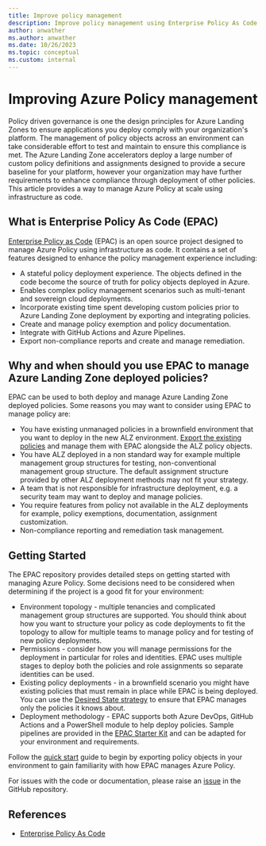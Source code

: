 ```yaml
---
title: Improve policy management
description: Improve policy management using Enterprise Policy As Code.
author: anwather
ms.author: anwather
ms.date: 10/26/2023
ms.topic: conceptual
ms.custom: internal
---
```


# Improving Azure Policy management

Policy driven governance is one the design principles for Azure Landing Zones to ensure applications you deploy comply with your organization's platform. The management of policy objects across an environment can take considerable effort to test and maintain to ensure this compliance is met. The Azure Landing Zone accelerators deploy a large number of custom policy definitions and assignments designed to provide a secure baseline for your platform, however your organization may have further requirements to enhance compliance through deployment of other policies. This article provides a way to manage Azure Policy at scale using infrastructure as code.   

## What is Enterprise Policy As Code (EPAC)

[Enterprise Policy as Code](https://aka.ms/epac) (EPAC) is an open source project designed to manage Azure Policy using infrastructure as code. It contains a set of features designed to enhance the policy management experience including:
- A stateful policy deployment experience. The objects defined in the code become the source of truth for policy objects deployed in Azure.
- Enables complex policy management scenarios such as multi-tenant and sovereign cloud deployments.
- Incorporate existing time spent developing custom policies prior to Azure Landing Zone deployment by exporting and integrating policies. 
- Create and manage policy exemption and policy documentation.
- Integrate with GitHub Actions and Azure Pipelines.
- Export non-compliance reports and create and manage remediation.

## Why and when should you use EPAC to manage Azure Landing Zone deployed policies?

EPAC can be used to both deploy and manage Azure Landing Zone deployed policies. Some reasons you may want to consider using EPAC to manage policy are:
- You have existing unmanaged policies in a brownfield environment that you want to deploy in the new ALZ environment. [Export the existing policies](https://azure.github.io/enterprise-azure-policy-as-code/extract-existing-policy-resources/) and manage them with EPAC alongside the ALZ policy objects.
- You have ALZ deployed in a non standard way for example multiple management group structures for testing, non-conventional management group structure. The default assignment structure provided by other ALZ deployment methods may not fit your strategy.
- A team that is not responsible for infrastructure deployment, e.g. a security team may want to deploy and manage policies.
- You require features from policy not available in the ALZ deployments for example, policy exemptions, documentation, assignment customization.
- Non-compliance reporting and remediation task management.

## Getting Started

The EPAC repository provides detailed steps on getting started with managing Azure Policy. Some decisions need to be considered when determining if the project is a good fit for your environment:
- Environment topology - multiple tenancies and complicated management group structures are supported. You should think about how you want to structure your policy as code deployments to fit the topology to allow for multiple teams to manage policy and for testing of new policy deployments.
- Permissions - consider how you will manage permissions for the deployment in particular for roles and identities. EPAC uses multiple stages to deploy both the policies and role assignments so separate identities can be used.
- Existing policy deployments - in a brownfield scenario you might have existing policies that must remain in place while EPAC is being deployed. You can use the [Desired State strategy](https://azure.github.io/enterprise-azure-policy-as-code/desired-state-strategy/) to ensure that EPAC manages only the policies it knows about.
- Deployment methodology - EPAC supports both Azure DevOps, GitHub Actions and a PowerShell module to help deploy policies. Sample pipelines are provided in the [EPAC Starter Kit](https://github.com/Azure/enterprise-azure-policy-as-code/tree/main/StarterKit) and can be adapted for your environment and requirements.

Follow the [quick start](https://azure.github.io/enterprise-azure-policy-as-code/quick-start/#epac-quick-start) guide to begin by exporting policy objects in your environment to gain familiarity with how EPAC manages Azure Policy.

For issues with the code or documentation, please raise an [issue](https://github.com/Azure/enterprise-azure-policy-as-code/issues) in the GitHub repository. 

## References

- [Enterprise Policy As Code](https://aka.ms/epac)